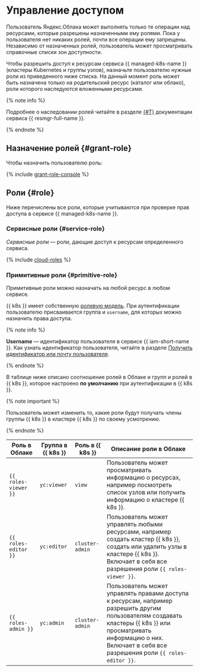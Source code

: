# Управление доступом

Пользователь Яндекс.Облака может выполнять только те операции над ресурсами, которые разрешены назначенными ему ролями. Пока у пользователя нет никаких ролей, почти все операции ему запрещены. Независимо от назначенных ролей, пользователь может просматривать справочные списки зон доступности.

Чтобы разрешить доступ к ресурсам сервиса {{ managed-k8s-name }} (кластеры Kubernetes и группы узлов), назначьте пользователю нужные роли из приведенного ниже списка. На данный момент роль может быть назначена только на родительский ресурс (каталог или облако), роли которого наследуются вложенными ресурсами.

{% note info %}

Подробнее о наследовании ролей читайте в разделе [{#T}](../../resource-manager/concepts/resources-hierarchy.md#access-rights-inheritance) документации сервиса {{ resmgr-full-name }}.

{% endnote %}

## Назначение ролей {#grant-role}

Чтобы назначить пользователю роль:

{% include [grant-role-console](../../_includes/grant-role-console.md) %}

## Роли {#role}

Ниже перечислены все роли, которые учитываются при проверке прав доступа в сервисе {{ managed-k8s-name }}.

### Сервисные роли {#service-role}

_Сервисные роли_ — роли, дающие доступ к ресурсам определенного сервиса.

{% include [cloud-roles](../../_includes/cloud-roles.md) %}

 ### Примитивные роли {#primitive-role}

Примитивные роли можно назначать на любой ресурс в любом сервисе.

{{ k8s }} имеет собственную [ролевую модель](https://kubernetes.io/docs/reference/access-authn-authz/rbac/#default-roles-and-role-bindings). При аутентификации пользователю присваивается группа и `username`, для которых можно назначить права доступа.

{% note info %}

**Username** — идентификатор пользователя в сервисе {{ iam-short-name }}. Как узнать идентификатор пользователя, читайте в разделе [Получить идентификатор или почту пользователя](../../iam/operations/users/get.md).

{% endnote %}

В таблице ниже описано соотношение ролей в Облаке и групп и ролей в {{ k8s }}, которое настроено **по умолчанию** при аутентификации в {{ k8s }}.

{% note important %}

Пользователь может изменить то, какие роли будут получать члены группы {{ k8s }} в кластере {{ k8s }} по своему усмотрению.

{% endnote %}

| Роль в Облаке |Группа в {{ k8s }}| Роль в {{ k8s }}| Описание роли в Облаке |
|----|----|----|----|
|`{{ roles-viewer }}`|`yc:viewer`|`view`| Пользователь может просматривать информацию о ресурсах, например посмотреть список узлов или получить информацию о кластере {{ k8s }}.|
|`{{ roles-editor }}`|`yc:editor`|`cluster-admin`|Пользователь может управлять любыми ресурсами, например создать кластер {{ k8s }}, создать или удалить узлы в кластере {{ k8s }}.<br/> Включает в себя все разрешения роли `{{ roles-viewer }}`.|
|`{{ roles-admin }}`|`yc:admin`|`cluster-admin`|Пользователь может управлять правами доступа к ресурсам, например разрешить другим пользователям создавать кластеры {{ k8s }} или просматривать информацию о них.<br/> Включает в себя все разрешения роли `{{ roles-editor }}`.|
